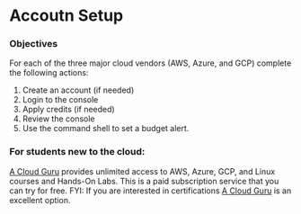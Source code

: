 # Accoutn Setup

### Objectives

For each of the three major cloud vendors (AWS, Azure, and GCP) complete the following actions:
1.	Create an account (if needed)
2.	Login to the console
3.	Apply credits (if needed)
4.	Review the console
5.	Use the command shell to set a budget alert.
### For students new to the cloud:
[A Cloud Guru](https://acloud.guru/) provides unlimited access to AWS, Azure, GCP, and Linux courses and Hands-On Labs.  This is a paid subscription service that you can try for free.
FYI: If you are interested in certifications [A Cloud Guru](https://acloud.guru/) is an excellent option.
 
